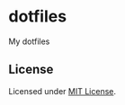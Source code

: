# dotfiles

My dotfiles

## License

Licensed under [MIT License](https://danilobjr.mit-license.org/).

